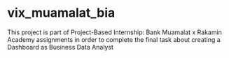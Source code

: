 # vix_muamalat_bia
This project is part of Project-Based Internship: Bank Muamalat x Rakamin Academy assignments in order to complete the final task about creating a Dashboard as Business Data Analyst
